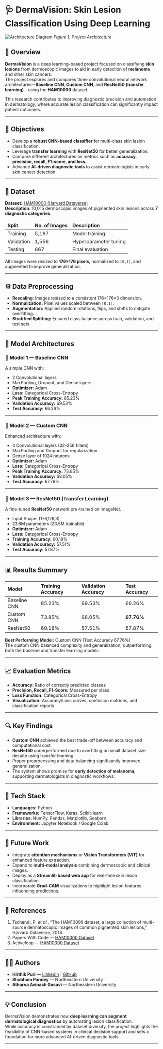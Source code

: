 # 🩺 DermaVision: Skin Lesion Classification Using Deep Learning

![Architecture Diagram](A_flowchart_in_the_image_illustrates_the_architect.png)
*Figure 1. Project Architecture*

## 📘 Overview
**DermaVision** is a deep learning–based project focused on classifying **skin lesions** from dermoscopic images to aid in early detection of **melanoma** and other skin cancers.  
The project explores and compares three convolutional neural network architectures—**Baseline CNN**, **Custom CNN**, and **ResNet50 (transfer learning)**—using the **HAM10000** dataset.

This research contributes to improving diagnostic precision and automation in dermatology, where accurate lesion classification can significantly impact patient outcomes.

---

## 🎯 Objectives
- Develop a **robust CNN-based classifier** for multi-class skin lesion classification.  
- Leverage **transfer learning** with **ResNet50** for better generalization.  
- Compare different architectures on metrics such as **accuracy, precision, recall, F1-score, and loss**.  
- Advance **AI-driven diagnostic tools** to assist dermatologists in early skin cancer detection.

---

## 🧠 Dataset
**Dataset:** [HAM10000 (Harvard Dataverse)](https://dataverse.harvard.edu/dataset.xhtml?persistentId=doi:10.7910/DVN/DBW86T)  
**Description:** 10,015 dermoscopic images of pigmented skin lesions across **7 diagnostic categories**.

| Split | No. of Images | Description |
|:------|:--------------|:-------------|
| Training | 5,187 | Model training |
| Validation | 1,556 | Hyperparameter tuning |
| Testing | 667 | Final evaluation |

All images were resized to **176×176 pixels**, normalized to `[0,1]`, and augmented to improve generalization.

---

## ⚙️ Data Preprocessing
- **Rescaling:** Images resized to a consistent 176×176×3 dimension.  
- **Normalization:** Pixel values scaled between `[0,1]`.  
- **Augmentation:** Applied random rotations, flips, and shifts to mitigate overfitting.  
- **Stratified Splitting:** Ensured class balance across train, validation, and test sets.

---

## 🧩 Model Architectures

### 🧱 **Model 1 — Baseline CNN**
A simple CNN with:
- 2 Convolutional layers
- MaxPooling, Dropout, and Dense layers
- **Optimizer:** Adam  
- **Loss:** Categorical Cross-Entropy  
- **Peak Training Accuracy:** 85.23%  
- **Validation Accuracy:** 69.53%  
- **Test Accuracy:** 66.26%

---

### 🧱 **Model 2 — Custom CNN**
Enhanced architecture with:
- 4 Convolutional layers (32–256 filters)
- MaxPooling and Dropout for regularization
- Dense layer of 1024 neurons  
- **Optimizer:** Adam  
- **Loss:** Categorical Cross-Entropy  
- **Peak Training Accuracy:** 73.85%  
- **Validation Accuracy:** 68.05%  
- **Test Accuracy:** 67.76%

---

### 🧱 **Model 3 — ResNet50 (Transfer Learning)**
A fine-tuned **ResNet50** network pre-trained on ImageNet.
- Input Shape: (176,176,3)
- 23.6M parameters (23.5M trainable)
- **Optimizer:** Adam  
- **Loss:** Categorical Cross-Entropy  
- **Training Accuracy:** 60.18%  
- **Validation Accuracy:** 57.51%  
- **Test Accuracy:** 57.87%

---

## 📊 Results Summary

| Model | Training Accuracy | Validation Accuracy | Test Accuracy |
|:------|:------------------|:--------------------|:--------------|
| Baseline CNN | 85.23% | 69.53% | 66.26% |
| Custom CNN | 73.85% | 68.05% | **67.76%** |
| ResNet50 | 60.18% | 57.51% | 57.87% |

**Best Performing Model:** Custom CNN (Test Accuracy 67.76%)  
The custom CNN balanced complexity and generalization, outperforming both the baseline and transfer learning models.

---

## 📈 Evaluation Metrics
- **Accuracy:** Ratio of correctly predicted classes  
- **Precision, Recall, F1-Score:** Measured per class  
- **Loss Function:** Categorical Cross-Entropy  
- **Visualization:** Accuracy/Loss curves, confusion matrices, and classification reports  

---

## 🔍 Key Findings
- **Custom CNN** achieved the best trade-off between accuracy and computational cost.  
- **ResNet50** underperformed due to overfitting on small dataset size despite using transfer learning.  
- Proper preprocessing and data balancing significantly improved generalization.  
- The system shows promise for **early detection of melanoma**, supporting dermatologists in diagnostic workflows.

---

## 🧰 Tech Stack
- **Languages:** Python  
- **Frameworks:** TensorFlow, Keras, Scikit-learn  
- **Libraries:** NumPy, Pandas, Matplotlib, Seaborn  
- **Environment:** Jupyter Notebook / Google Colab  

---

## 🚀 Future Work
- Integrate **attention mechanisms** or **Vision Transformers (ViT)** for enhanced feature extraction.  
- Expand to **multi-modal analysis** combining dermoscopic and clinical images.  
- Deploy as a **Streamlit-based web app** for real-time skin lesion classification.  
- Incorporate **Grad-CAM** visualizations to highlight lesion features influencing predictions.

---

## 🧾 References
1. Tschandl, P. *et al.*, “The HAM10000 dataset, a large collection of multi-source dermatoscopic images of common pigmented skin lesions,” Harvard Dataverse, 2018.  
2. Papers With Code — [HAM10000 Dataset](https://paperswithcode.com/dataset/ham10000)  
3. Activeloop — [HAM10000 Dataset](https://datasets.activeloop.ai/dataset/ham10000)

---

## 👨‍💻 Authors
- **Hrithik Puri** — [LinkedIn](https://www.linkedin.com/in/puri-hrithik/) | [GitHub](https://github.com/hrik21)  
- **Shubham Pandey** — Northeastern University  
- **Atharva Avinash Gosavi** — Northeastern University  

---

## 💡 Conclusion
DermaVision demonstrates how **deep learning can augment dermatological diagnostics** by automating lesion classification.  
While accuracy is constrained by dataset diversity, the project highlights the feasibility of CNN-based systems in clinical decision support and sets a foundation for more advanced AI-driven diagnostic tools.

---
